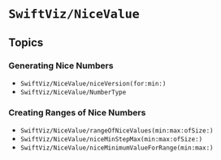 # ``SwiftViz/NiceValue``

## Topics

### Generating Nice Numbers

- ``SwiftViz/NiceValue/niceVersion(for:min:)``
- ``SwiftViz/NiceValue/NumberType``

### Creating Ranges of Nice Numbers

- ``SwiftViz/NiceValue/rangeOfNiceValues(min:max:ofSize:)``
- ``SwiftViz/NiceValue/niceMinStepMax(min:max:ofSize:)``
- ``SwiftViz/NiceValue/niceMinimumValueForRange(min:max:)``
